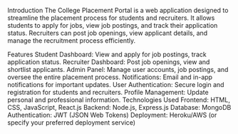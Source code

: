 Introduction
The College Placement Portal is a web application designed to streamline the placement process for students and recruiters. It allows students to apply for jobs, view job postings, and track their application status. Recruiters can post job openings, view applicant details, and manage the recruitment process efficiently.

Features
Student Dashboard: View and apply for job postings, track application status.
Recruiter Dashboard: Post job openings, view and shortlist applicants.
Admin Panel: Manage user accounts, job postings, and oversee the entire placement process.
Notifications: Email and in-app notifications for important updates.
User Authentication: Secure login and registration for students and recruiters.
Profile Management: Update personal and professional information.
Technologies Used
Frontend: HTML, CSS, JavaScript, React.js
Backend: Node.js, Express.js
Database: MongoDB
Authentication: JWT (JSON Web Tokens)
Deployment: Heroku/AWS (or specify your preferred deployment service)
